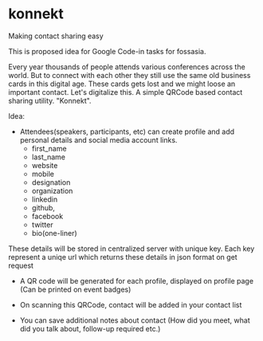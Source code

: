 # konnekt
Making contact sharing easy

This is proposed idea for Google Code-in tasks for fossasia. 

Every year thousands of people attends various conferences across the world. But to connect with each other they still use the same old business cards in this digital age. These cards gets lost and we might loose an important contact. Let's digitalize this. A simple QRCode based contact sharing utility. "Konnekt".

Idea: 
- Attendees(speakers, participants, etc) can create profile and add personal details and social media account links.
  - first_name
  - last_name
  - website 
  - mobile
  - designation
  - organization
  - linkedin
  - github, 
  - facebook
  - twitter
  - bio(one-liner)

These details will be stored in centralized server with unique key. Each key represent a uniqe url which returns these details in json format on get request

- A QR code will be generated for each profile, displayed on profile page (Can be printed on event badges)

- On scanning this QRCode, contact will be added in your contact list

- You can save additional notes about contact (How did you meet, what did you talk about, follow-up required etc.)
